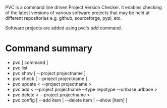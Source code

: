 PVC is a command line driven Project Version Checker. It enables checking of the latest versions of various software projects that may be held at different repositories e.g. github, sourceforge, pypi, etc.

Software projects are added using pvc's *add* command.

# Command summary
- pvc [ command ]
- pvc list
- pvc show   [ --project projectname ]
- pvc check  [ --project projectname ]
- pvc update < --project projectname >
- pvc add    < --project projectname --type repotype --urlbase urlbase >
- pvc delete < --project projectname >
- pvc config [ --add item | --delete item | --show [item] ]
